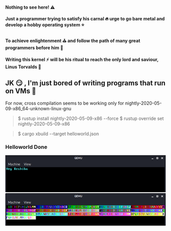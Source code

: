 #### Nothing to see here! :warning:

#### Just a programmer trying to satisfy his carnal :fire: urge to go bare metal and develop a hobby operating system :star:

#### To achieve enlightenment :church: and follow the path of many great programmers before him :stars:

#### Writing this kernel :zap: will be his ritual to reach the only lord and saviour, Linus Torvalds :rocket:

## JK :smirk: , I'm just bored of writing programs that run on VMs :snail: 

For now, cross compilation seems to be working only for nightly-2020-05-09-x86_64-unknown-linux-gnu

> $ rustup install nightly-2020-05-09-x86 --force
> $ rustup override set nightly-2020-05-09-x86

> $ cargo xbuild --target helloworld.json

### Helloworld Done
![Helloworld Demo](https://github.com/keshiba/kernel-dev/raw/kernel-rust/screenshots/helloworld.png)
![Text with colors](https://github.com/keshiba/kernel-dev/raw/kernel-rust/screenshots/text_colors.png)
